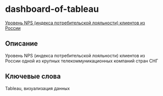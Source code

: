 # dashboard-of-tableau
[Уровень NPS (индекса потребительской лояльности) клиентов из России](https://public.tableau.com/app/profile/andrew.senachin6889/viz/telecomm_dash_viz/Dash_Telecomm_Viz)  
## Описание  
Уровень NPS (индекса потребительской лояльности) клиентов из России одной из крупных телекоммуникационных компаний стран СНГ  
## Ключевые слова  
Tableau, визуализация данных

